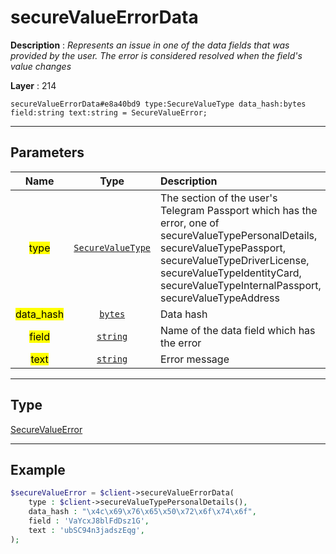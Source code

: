 # secureValueErrorData

**Description** : *Represents an issue in one of the data fields that was provided by the user\. The error is considered resolved when the field&#039;s value changes*

**Layer** : 214

```tl
secureValueErrorData#e8a40bd9 type:SecureValueType data_hash:bytes field:string text:string = SecureValueError;
```

---

## Parameters

| Name | Type | Description |
| :---: | :---: | :--- |
| <mark>type</mark> | [`SecureValueType`](type/SecureValueType) | The section of the user's Telegram Passport which has the error, one of secureValueTypePersonalDetails, secureValueTypePassport, secureValueTypeDriverLicense, secureValueTypeIdentityCard, secureValueTypeInternalPassport, secureValueTypeAddress |
| <mark>data_hash</mark> | [`bytes`](type/bytes) | Data hash |
| <mark>field</mark> | [`string`](type/string) | Name of the data field which has the error |
| <mark>text</mark> | [`string`](type/string) | Error message |

---

## Type

[SecureValueError](type/SecureValueError)

---

## Example

```php
$secureValueError = $client->secureValueErrorData(
	type : $client->secureValueTypePersonalDetails(),
	data_hash : "\x4c\x69\x76\x65\x50\x72\x6f\x74\x6f",
	field : 'VaYcxJ8blFdDsz1G',
	text : 'ubSC94n3jadszEqg',
);
```